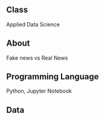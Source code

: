 ## Class
Applied Data Science

## About
Fake news vs Real News

## Programming Language
Python, Jupyter Notebook

## Data
